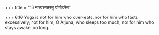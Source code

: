 +++
title = "16 नात्यश्नतस्तु योगोऽस्ति"

+++
6.16 Yoga is not for him who over-eats, nor for him who fasts
excessively; not for him, O Arjuna, who sleeps too much, nor for him who
stays awake too long.

